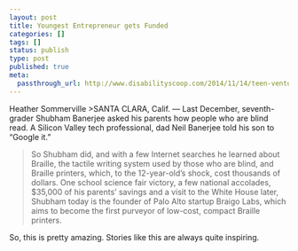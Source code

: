 ```yaml
---
layout: post
title: Youngest Entrepreneur gets Funded
categories: []
tags: []
status: publish
type: post
published: true
meta:
  passthrough_url: http://www.disabilityscoop.com/2014/11/14/teen-venture-capital/19847/
---
```


Heather Sommerville >SANTA CLARA, Calif. — Last December, seventh-grader Shubham Banerjee asked his parents how people who are blind read.
A Silicon Valley tech professional, dad Neil Banerjee told his son to “Google it.”


>So Shubham did, and with a few Internet searches he learned about Braille, the tactile writing system used by those who are blind, and Braille printers, which, to the 12-year-old’s shock, cost thousands of dollars. One school science fair victory, a few national accolades, $35,000 of his parents’ savings and a visit to the White House later, Shubham today is the founder of Palo Alto startup Braigo Labs, which aims to become the first purveyor of low-cost, compact Braille printers.



So, this is pretty amazing. Stories like this are always quite inspiring.
